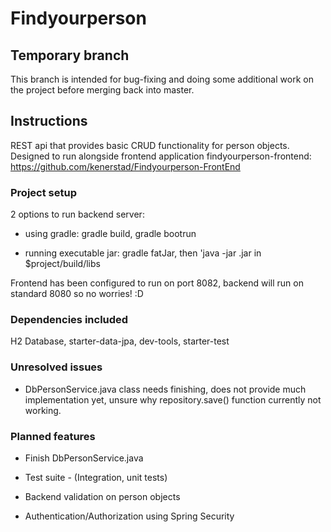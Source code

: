 # Findyourperson

## Temporary branch
This branch is intended for bug-fixing and doing some additional work on the project before merging back into master.

## Instructions
REST api that provides basic CRUD functionality for person objects.
Designed to run alongside frontend application findyourperson-frontend: https://github.com/kenerstad/Findyourperson-FrontEnd

### Project setup
2 options to run backend server:
- using gradle: gradle build, gradle bootrun
		
- running executable jar: gradle fatJar, then 'java -jar <jarfile>.jar in $project/build/libs
	
Frontend has been configured to run on port 8082, backend will run on standard 8080 so no worries! :D
	

### Dependencies included
H2 Database, starter-data-jpa, dev-tools, starter-test

### Unresolved issues
* DbPersonService.java class needs finishing, does not provide much implementation yet,
unsure why repository.save() function currently not working.

### Planned features
* Finish DbPersonService.java
	
* Test suite - (Integration, unit tests)
	
* Backend validation on person objects
	
* Authentication/Authorization using Spring Security